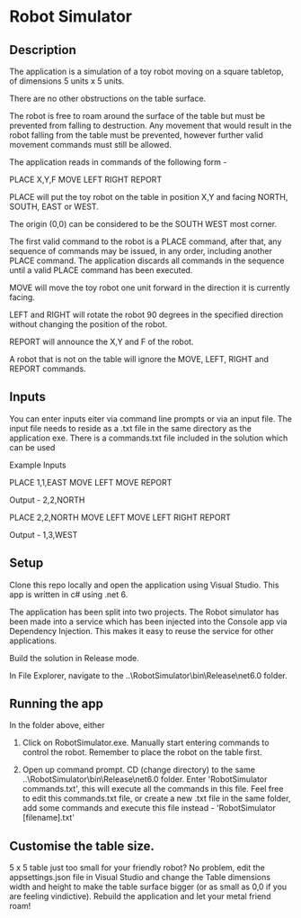 # Robot Simulator


## Description

The application is a simulation of a toy robot moving on a square tabletop, of dimensions 5 units x 5 
units. 

There are no other obstructions on the table surface. 

The robot is free to roam around the surface of the table but must be prevented from falling to 
destruction. Any movement that would result in the robot falling from the table must be prevented, 
however further valid movement commands must still be allowed. 

The application reads in commands of the following form - 

PLACE X,Y,F 
MOVE 
LEFT 
RIGHT 
REPORT 

PLACE will put the toy robot on the table in position X,Y and facing NORTH, SOUTH, EAST or WEST. 

The origin (0,0) can be considered to be the SOUTH WEST most corner. 

The first valid command to the robot is a PLACE command, after that, any sequence of commands may 
be issued, in any order, including another PLACE command. The application discards all 
commands in the sequence until a valid PLACE command has been executed.

MOVE will move the toy robot one unit forward in the direction it is currently facing. 

LEFT and RIGHT will rotate the robot 90 degrees in the specified direction without changing the position 
of the robot. 

REPORT will announce the X,Y and F of the robot. 

A robot that is not on the table will ignore the MOVE, LEFT, RIGHT and REPORT commands. 


## Inputs

You can enter inputs eiter via command line prompts or via an input file. The input file needs to reside as a .txt file in the same directory as the application exe.
There is a commands.txt file included in the solution which can be used

Example Inputs

PLACE 1,1,EAST
MOVE
LEFT
MOVE
REPORT

Output - 2,2,NORTH

PLACE 2,2,NORTH
MOVE
LEFT
MOVE
LEFT
RIGHT
REPORT

Output - 1,3,WEST


## Setup

Clone this repo locally and open the application using Visual Studio. This app is written in c# using .net 6.

The application has been split into two projects. The Robot simulator has been made into a service which has been injected into the Console app via Dependency Injection.
This makes it easy to reuse the service for other applications.

Build the solution in Release mode.

In File Explorer, navigate to the ..\RobotSimulator\bin\Release\net6.0 folder.


## Running the app

In the folder above, either

1. Click on RobotSimulator.exe. Manually start entering commands to control the robot. Remember to place the robot on the table first.

2. Open up command prompt. CD (change directory) to the same ..\RobotSimulator\bin\Release\net6.0 folder. 
Enter 'RobotSimulator commands.txt', this will execute all the commands in this file.
Feel free to edit this commands.txt file, or create a new .txt file in the same folder, add some commands and execute this file instead -  'RobotSimulator [filename].txt'


## Customise the table size.

5 x 5 table just too small for your friendly robot?
No problem, edit the appsettings.json file in Visual Studio and change the Table dimensions width and height to make the table surface bigger (or as small as 0,0 if you are feeling vindictive). 
Rebuild the application and let your metal friend roam!


